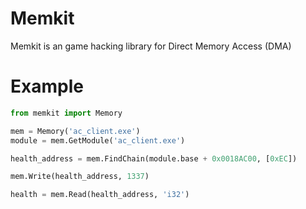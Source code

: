 # Memkit
Memkit is an game hacking library for Direct Memory Access (DMA) 

# Example
```python
from memkit import Memory

mem = Memory('ac_client.exe')
module = mem.GetModule('ac_client.exe')

health_address = mem.FindChain(module.base + 0x0018AC00, [0xEC])

mem.Write(health_address, 1337)

health = mem.Read(health_address, 'i32')
```
